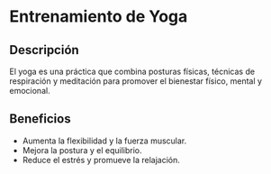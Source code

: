 # Entrenamiento de Yoga

## Descripción
El yoga es una práctica que combina posturas físicas, técnicas de respiración y meditación para promover el bienestar físico, mental y emocional.

## Beneficios
- Aumenta la flexibilidad y la fuerza muscular.
- Mejora la postura y el equilibrio.
- Reduce el estrés y promueve la relajación.